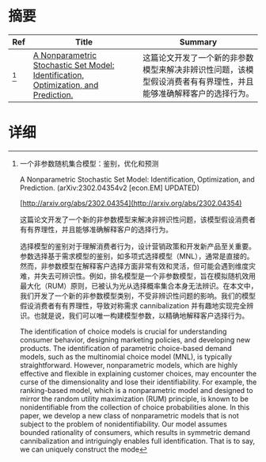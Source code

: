 # 摘要

| Ref | Title | Summary |
| --- | --- | --- |
| [^1] | [A Nonparametric Stochastic Set Model: Identification, Optimization, and Prediction.](http://arxiv.org/abs/2302.04354) | 这篇论文开发了一个新的非参数模型来解决非辨识性问题，该模型假设消费者有有界理性，并且能够准确解释客户的选择行为。 |

# 详细

[^1]: 一个非参数随机集合模型：鉴别，优化和预测

    A Nonparametric Stochastic Set Model: Identification, Optimization, and Prediction. (arXiv:2302.04354v2 [econ.EM] UPDATED)

    [http://arxiv.org/abs/2302.04354](http://arxiv.org/abs/2302.04354)

    这篇论文开发了一个新的非参数模型来解决非辨识性问题，该模型假设消费者有有界理性，并且能够准确解释客户的选择行为。

    

    选择模型的鉴别对于理解消费者行为，设计营销政策和开发新产品至关重要。参数选择基于需求模型的鉴别，如多项式选择模型（MNL），通常是直接的。然而，非参数模型在解释客户选择方面非常有效和灵活，但可能会遇到维度灾难，并失去可辨识性。例如，排名模型是一个非参数模型，旨在模拟随机效用最大化（RUM）原则，已被认为光从选择概率集合本身无法辨识。在本文中，我们开发了一个新的非参数模型类别，不受非辨识性问题的影响。我们的模型假设消费者有有界理性，导致对称需求 cannibalization 并有趣地实现完全辨识。也就是说，我们可以唯一构建模型参数，以精确地解释客户选择行为。

    The identification of choice models is crucial for understanding consumer behavior, designing marketing policies, and developing new products. The identification of parametric choice-based demand models, such as the multinomial choice model (MNL), is typically straightforward. However, nonparametric models, which are highly effective and flexible in explaining customer choices, may encounter the curse of the dimensionality and lose their identifiability. For example, the ranking-based model, which is a nonparametric model and designed to mirror the random utility maximization (RUM) principle, is known to be nonidentifiable from the collection of choice probabilities alone. In this paper, we develop a new class of nonparametric models that is not subject to the problem of nonidentifiability. Our model assumes bounded rationality of consumers, which results in symmetric demand cannibalization and intriguingly enables full identification. That is to say, we can uniquely construct the mode
    

